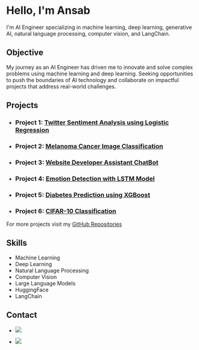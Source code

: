 # Hello, I'm Ansab
 I'm AI Engineer specializing in machine learning, deep learning, generative AI, natural language processing, computer vision, and LangChain.

## Objective
 My journey as an AI Engineer has driven me to innovate and solve complex problems using machine learning and deep learning. Seeking opportunities to push the boundaries of AI technology and collaborate on 
 impactful projects that address real-world challenges.

## Projects

- ### Project 1: [Twitter Sentiment Analysis using Logistic Regression](https://github.com/Ansab-Sultan/Twitter-Sentiment-Analysis)

- ### Project 2: [Melanoma Cancer Image Classification](https://github.com/Ansab-Sultan/Image-Classification/tree/main/Melanoma%20Cancer%20Image%20Classification)

- ### Project 3: [Website Developer Assistant ChatBot](https://github.com/Ansab-Sultan/Website-Developer-Assistant-ChatBot)

- ### Project 4: [Emotion Detection with LSTM Model](https://github.com/Ansab-Sultan/Emotion-Analysis)

- ### Project 5: [Diabetes Prediction using XGBoost](https://github.com/Ansab-Sultan/Diabetes-Prediction)

- ### Project 6: [CIFAR-10 Classification](https://github.com/Ansab-Sultan/Image-Classification/tree/main/CIFAR-10%20Classification)

  

For more projects visit my [GitHub Repositories](https://github.com/Ansab-Sultan?tab=repositories)

## Skills
- Machine Learning
- Deep Learning
- Natural Language Processing
- Computer Vision
- Large Language Models
- HuggingFace
- LangChain
  
## Contact
- <a href="ansabsultan2002@gmail.com"><img src="https://img.shields.io/badge/-Gmail-D14836?style=for-the-badge&logo=gmail&logoColor=white" /></a>

- <a href="https://www.linkedin.com/in/ansab-sultan-7525a1282/"><img src="https://img.shields.io/badge/-LinkedIn-0072b1?&style=for-the-badge&logo=linkedin&logoColor=white" /></a>

